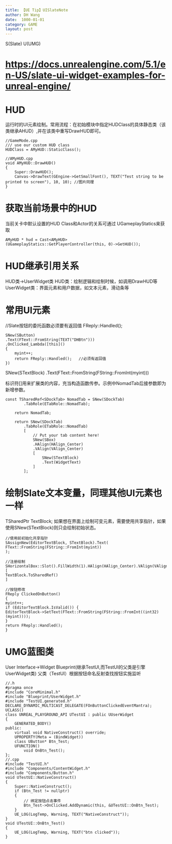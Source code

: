```yaml
---
title: 【UE Tip】UISlateNote
author: DH Wang
date:  1000-01-01
category: GAME
layout: post
---
```


S(Slate)  U(UMG)    
# https://docs.unrealengine.com/5.1/en-US/slate-ui-widget-examples-for-unreal-engine/

# HUD
运行时的UI元素绘制。常用流程：在初始模块中指定HUDClass的具体静态类（该类继承AHUD）,并在该类中重写DrawHUD即可。
```
//GameMode.cpp
/// use our custom HUD class
HUDClass = AMyHUD::StaticClass();

//AMyHUD.cpp 
void AMyHUD::DrawHUD()
{
	Super::DrawHUD(); 
	Canvas->DrawText(GEngine->GetSmallFont(), TEXT("Test string to be printed to screen"), 10, 10); //图片同理
}
```

# 获取当前场景中的HUD
当前关卡中默认设置的HUD Class和Actor的关系可通过 UGameplayStatics来获取
```
AMyHUD * hud = Cast<AMyHUD>(UGameplayStatics::GetPlayerController(this, 0)->GetHUD());
```

# HUD继承引用关系
HUD类->UserWidget类
HUD类：绘制逻辑和绘制时候，如调用DrawHUD等
UserWidget类：界面元素和用户数据，如文本元素，滑动条等


# 常用UI元素
//Slate按钮的委托函数必须要有返回值 FReply::Handled();
```
SNew(SButton)
.Text(FText::FromString(TEXT("DHBtn")))
.OnClicked_Lambda([this]()
{
    myint++;
    return FReply::Handled();	//必须有返回值
})
```

SNew(STextBlock)
.Text(FText::FromString(FString::FromInt(myint)))


标识符[]用来扩展类的内容，充当构造函数传参。示例中NomadTab后接参数即为新增参数。
```
const TSharedRef<SDockTab> NomadTab = SNew(SDockTab)
		.TabRole(ETabRole::NomadTab);

	return NomadTab;

	return SNew(SDockTab)
		.TabRole(ETabRole::NomadTab)
		[
			// Put your tab content here!
			SNew(SBox)
			.HAlign(HAlign_Center)
			.VAlign(VAlign_Center)
			[
				SNew(STextBlock)
				.Text(WidgetText)
			]
		];
```
    
# 绘制Slate文本变量，同理其他UI元素也一样 
TSharedPtr<STextBlock> TextBlock;
如果想在界面上绘制可变元素，需要使用共享指针，如果使用SNew(STextBlock)则只会绘制初始状态。
```
//使用前初始化共享指针
SAssignNew(EditorTextBlock, STextBlock).Text(
FText::FromString(FString::FromInt(myint))
);

//注册绘制
SHorizontalBox::Slot().FillWidth(1).HAlign(HAlign_Center).VAlign(VAlign_Center)
[
TextBlock.ToSharedRef()
]

//按钮修改
FReply ClickedOnButton()
{
myint++;  
if (EditorTextBlock.IsValid()) {
EditorTextBlock->SetText(FText::FromString(FString::FromInt((int32)(myint))));
} 
return FReply::Handled();
}
```
  
   
# UMG蓝图类
User Interface->Widget Blueprint(继承TestUI,而TestUI的父类是引擎UserWidget类)
父类（TestUI）根据按钮命名反射查找按钮实施监听

```
//.h 
#pragma once 
#include "CoreMinimal.h"
#include "Blueprint/UserWidget.h"
#include "TestUI.generated.h" 
DECLARE_DYNAMIC_MULTICAST_DELEGATE(FOnButtonClickedEventMantra); 
UCLASS()
class UNREAL_PLAYGROUND_API UTestUI : public UUserWidget
{
	GENERATED_BODY() 
public: 
	virtual void NativeConstruct() override; 
	UPROPERTY(Meta = (BindWidget))
	class UButton* Btn_Test;
	UFUNCTION()
		void OnBtn_Test();
};
//.cpp
#include "TestUI.h" 
#include "Components/ContentWidget.h"
#include "Components/Button.h"  
void UTestUI::NativeConstruct()
{
	Super::NativeConstruct();
	if (Btn_Test != nullptr)
	{
		// 绑定按钮点击事件
		Btn_Test->OnClicked.AddDynamic(this, &UTestUI::OnBtn_Test);
	} 
	UE_LOG(LogTemp, Warning, TEXT("NativeConstruct"));
} 
void UTestUI::OnBtn_Test()
{
	UE_LOG(LogTemp, Warning, TEXT("btn clicked"));
}
```
